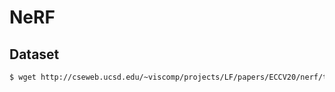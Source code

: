 # NeRF

## Dataset

```bash
$ wget http://cseweb.ucsd.edu/~viscomp/projects/LF/papers/ECCV20/nerf/tiny_nerf_data.npz
```
